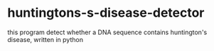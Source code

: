 # huntingtons-s-disease-detector
this program detect whether a DNA sequence contains huntington's disease, written in python
